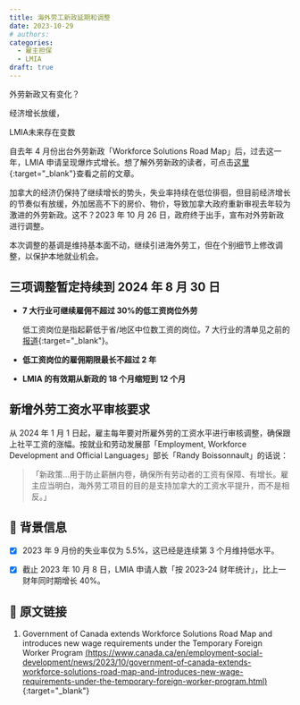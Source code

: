 ```yaml
---
title: 海外劳工新政延期和调整
date: 2023-10-29
# authors:
categories:
  - 雇主担保
  - LMIA
draft: true
---
```


<style>
	.coverpic-container.date20231029{
	background-image: url("/blog/img/6.jpg");
	}
</style>

<div class="coverWrapper">
<div class="coverpic-container date20231029" >
	<p class="title">外劳新政又有变化？</p>
	<p>经济增长放缓，</p>
	<p>LMIA未来存在变数</p>
</div>
</div>

自去年 4 月份出台外劳新政「Workforce Solutions Road Map」后，过去这一年，LMIA 申请呈现爆炸式增长。想了解外劳新政的读者，可点击[这里](2022-4-3-tfwroadmap.md){:target="\_blank"}查看之前的文章。

加拿大的经济仍保持了继续增长的势头，失业率持续在低位徘徊，但目前经济增长的节奏似有放缓，外加居高不下的房价、物价，导致加拿大政府重新审视去年较为激进的外劳新政。这不？2023 年 10 月 26 日，政府终于出手，宣布对外劳新政进行调整。

<!-- more -->

本次调整的基调是维持基本面不动，继续引进海外劳工，但在个别细节上修改调整，以保护本地就业机会。

## 三项调整暂定持续到 2024 年 8 月 30 日

- **7 大行业可继续雇佣不超过 30%的低工资岗位外劳**

  低工资岗位是指起薪低于省/地区中位数工资的岗位。7 大行业的清单见之前的[报道](2022-4-3-tfwroadmap.md){:target="\_blank"}。

- **低工资岗位的雇佣期限最长不超过 2 年**

- **LMIA 的有效期从新政的 18 个月缩短到 12 个月**

## 新增外劳工资水平审核要求

从 2024 年 1 月 1 日起，雇主每年要对所雇外劳的工资水平进行审核调整，确保跟上社平工资的涨幅。按就业和劳动发展部「Employment, Workforce Development and Official Languages」部长「Randy Boissonnault」的话说：

> 「新政策...用于防止薪酬内卷，确保所有劳动者的工资有保障、有增长。雇主应当明白，海外劳工项目的目的是支持加拿大的工资水平提升，而不是相反。」

## 📝 背景信息

- [x] 2023 年 9 月份的失业率仅为 5.5%，这已经是连续第 3 个月维持低水平。

- [x] 截止 2023 年 10 月 8 日，LMIA 申请人数「按 2023-24 财年统计」，比上一财年同时期增长 40%。

## 🔗 原文链接

1. Government of Canada extends Workforce Solutions Road Map and introduces new wage requirements under the Temporary Foreign Worker Program [(<ins>https://www.canada.ca/en/employment-social-development/news/2023/10/government-of-canada-extends-workforce-solutions-road-map-and-introduces-new-wage-requirements-under-the-temporary-foreign-worker-program.html</ins>)](https://www.canada.ca/en/employment-social-development/news/2023/10/government-of-canada-extends-workforce-solutions-road-map-and-introduces-new-wage-requirements-under-the-temporary-foreign-worker-program.html){:target="\_blank"}
